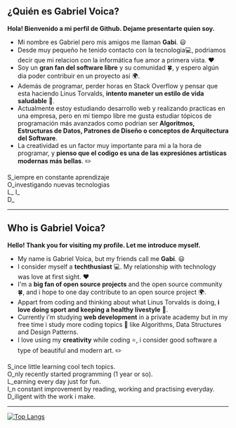 ## ¿Quién es Gabriel Voica?

**Hola! Bienvenido a mi perfil de Github. Dejame presentarte quien soy.**

- Mi nombre es Gabriel pero mis amigos me llaman **Gabi**. :smiley:
- Desde muy pequeño he tenido contacto con la tecnologia:computer:, podriamos decir que mi relacion con la informática fue amor a primera vista. :heart:
- Soy un **gran fan del software libre** y su comunidad :four_leaf_clover:, y espero algún dia poder contribuir en un proyecto así :earth_africa:.
- Además de programar, perder horas en Stack Overflow y pensar que esta haciendo Linus Torvalds, **intento maneter un estilo de vida saludable** :green_apple:.
- Actualmente estoy estudiando desarrollo web y realizando practicas en una empresa, pero en mi tiempo libre me gusta estudiar tópicos de programación más avanzados
  como podrian ser **Algoritmos, Estructuras de Datos, Patrones de Diseño o conceptos de Arquitectura del Software**.
- La creatividad es un factor muy importante para mi a la hora de programar, y **pienso que el codigo es una de las expresiónes artisticas modernas más bellas**. :pencil2:

S_iempre en constante aprendizaje  
O_investigando nuevas tecnologias  
L_
I_  
D_

------------------------------------------------------------------------------------------------------------------------------------------------------------------

## Who is Gabriel Voica?

**Hello! Thank you for visiting my profile. Let me introduce myself.**

- My name is Gabriel Voica, but my friends call me **Gabi**. :smiley:
- I consider myself a **techthusiast** :computer:. My relationship with technology was love at first sight. :heart:
- I'm a **big fan of **open source projects**** and the open source community :four_leaf_clover:, and i hope to one day contribute
to an open source project :earth_africa:.
- Appart from coding and thinking about what Linus Torvalds is doing, **i love doing sport and keeping a healthy livestyle** :green_apple:.
- Currently i'm studying **web development** in a private academy but in my free time i study  more coding topics :green_book: like Algorithms, Data Structures and Design Patterns.
- I love using my **creativity** while coding :star:, i consider good software a type of beautiful and modern art. :pencil2:

 S_ince little learning cool tech topics.   
 O_nly recently started programming (1 year or so).  
 L_earning every day just for fun.  
 I_n constant improvement by reading, working and practising everyday.  
 D_iligent with the work i make.  

------------------------------------------------------------------------------------------------------------------------------------------------------------------

[![Top Langs](https://github-readme-stats.vercel.app/api/top-langs/?username=anuraghazra&layout=compact)](https://github.com/anuraghazra/github-readme-stats)
